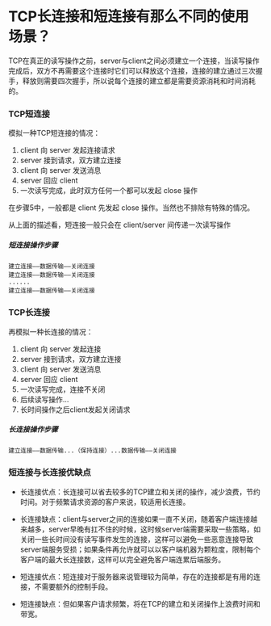# TCP长连接和短连接有那么不同的使用场景？

TCP在真正的读写操作之前，server与client之间必须建立一个连接，当读写操作完成后，双方不再需要这个连接时它们可以释放这个连接，连接的建立通过三次握手，释放则需要四次握手，所以说每个连接的建立都是需要资源消耗和时间消耗的。

### TCP短连接

模拟一种TCP短连接的情况：

1. client 向 server 发起连接请求
2. server 接到请求，双方建立连接
3. client 向 server 发送消息
4. server 回应 client
5. 一次读写完成，此时双方任何一个都可以发起 close 操作

在步骤5中，一般都是 client 先发起 close 操作。当然也不排除有特殊的情况。

从上面的描述看，短连接一般只会在 client/server 间传递一次读写操作

##### 短连接操作步骤

```
建立连接——数据传输——关闭连接
建立连接——数据传输——关闭连接
......
建立连接——数据传输——关闭连接
```

### TCP长连接

再模拟一种长连接的情况：

1. client 向 server 发起连接
2. server 接到请求，双方建立连接
3. client 向 server 发送消息
4. server 回应 client
5. 一次读写完成，连接不关闭
6. 后续读写操作...
7. 长时间操作之后client发起关闭请求

##### 长连接操作步骤

```
建立连接——数据传输...（保持连接）...数据传输——关闭连接
```

### 短连接与长连接优缺点

- 长连接优点：长连接可以省去较多的TCP建立和关闭的操作，减少浪费，节约时间。对于频繁请求资源的客户来说，较适用长连接。

- 长连接缺点：client与server之间的连接如果一直不关闭，随着客户端连接越来越多，server早晚有扛不住的时候，这时候server端需要采取一些策略，如关闭一些长时间没有读写事件发生的连接，这样可以避免一些恶意连接导致server端服务受损；如果条件再允许就可以以客户端机器为颗粒度，限制每个客户端的最大长连接数，这样可以完全避免客户端连累后端服务。

- 短连接优点：短连接对于服务器来说管理较为简单，存在的连接都是有用的连接，不需要额外的控制手段。

- 短连接缺点：但如果客户请求频繁，将在TCP的建立和关闭操作上浪费时间和带宽。